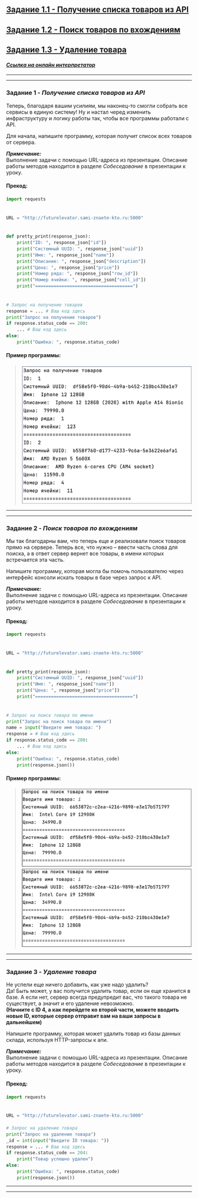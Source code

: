 ## [Задание 1.1 - Получение списка товаров из API](#task_1)
## [Задание 1.2 - Поиск товаров по вхождениям](#task_2)
## [Задание 1.3 - Удаление товара](#task_3)

#### [_Ссылка на онлайн интерпретатор_](https://www.online-python.com/)
_________________________________________
_________________________________________

### Задание 1 - _Получение списка товаров из API_ <a name="task_1"></a>
Теперь, благодаря вашим усилиям, мы наконец-то смогли собрать все сервисы в единую систему! 
Ну и настал черед изменить инфраструктуру и логику работы так, чтобы все программы работали с API. 

Для начала, напишите программу, которая получит список всех товаров от сервера.


_**Примечание:**_  
Выполнение задачи с помощью URL-адреса из презентации. 
Описание работы методов находится в разделе _Собеседование_ в презентации к уроку.


#### Прекод:
```python
import requests


URL = "http://futurelevator.sami-znaete-kto.ru:5000"


def pretty_print(response_json):
    print("ID: ", response_json["id"])
    print("Системный UUID: ", response_json["uuid"])
    print("Имя: ", response_json["name"])
    print("Описание: ", response_json["description"])
    print("Цена: ", response_json["price"])
    print("Номер ряда: ", response_json["row_id"])
    print("Номер ячейки: ", response_json["cell_id"])
    print("=====================================")


# Запрос на получение товаров
response = ... # Ваш код здесь
print("Запрос на получение товаров")
if response.status_code == 200:
    ... # Ваш код здесь
else:
    print("Ошибка: ", response.status_code)
```

#### Пример программы:
> ![alt](images/task_1_1.png)
_________________________________________
_________________________________________
### Задание 2 - _Поиск товаров по вхождениям_<a name="task_2"></a>
Мы так благодарны вам, что теперь еще и реализовали поиск товаров прямо на сервере. 
Теперь все, что нужно – ввести часть слова для поиска, а в ответ сервер вернет все товары, 
в имени которых встречается эта часть.

Напишите программу, которая могла бы помочь пользователю через интерфейс консоли искать товары 
в базе через запрос к API. 

_**Примечание:**_  
Выполнение задачи с помощью URL-адреса из презентации. 
Описание работы методов находится в разделе _Собеседование_ в презентации к уроку.


#### Прекод:
```python
import requests


URL = "http://futurelevator.sami-znaete-kto.ru:5000"


def pretty_print(response_json):
    print("Системный UUID: ", response_json["uuid"])
    print("Имя: ", response_json["name"])
    print("Цена: ", response_json["price"])
    print("=====================================")


# Запрос на поиск товара по имени
print("Запрос на поиск товара по имени")
name = input("Введите имя товара: ")
response = # Ваш код здесь
if response.status_code == 200:
    ... # Ваш код здесь
else:
    print("Ошибка: ", response.status_code)
    print(response.json())
```

#### Пример программы:
> ![alt](images/task_1_2b.png)
> ![alt](images/task_1_2b.png)

_________________________________________
_________________________________________
### Задание 3 - _Удаление товара_<a name="task_3"></a>
Не успели еще ничего добавить, как уже надо удалить?  
Да! Быть может, у вас получится удалить товар, если он еще хранится в базе.
А если нет, сервер всегда предупредит вас, что такого товара не существует, а значит и его удаление невозможно.  
**(Начните с ID 4, а как перейдете ко второй части, можете вводить новые ID, 
которые сервер отправит вам на ваши запросы в дальнейшем)**

Напишите программу, которая может удалить товар из базы данных склада, используя HTTP-запросы к апи.

_**Примечание:**_  
Выполнение задачи с помощью URL-адреса из презентации. 
Описание работы методов находится в разделе _Собеседование_ в презентации к уроку.


#### Прекод:
```python
import requests


URL = "http://futurelevator.sami-znaete-kto.ru:5000"

# Запрос на удаление товара
print("Запрос на удаление товара")
_id = int(input("Введите ID товара: "))
response = ... # Ваш код здесь
if response.status_code == 204:
    print("Товар успешно удален")
else:
    print("Ошибка: ", response.status_code)
    print(response.json())
```

_________________________________________
_________________________________________


